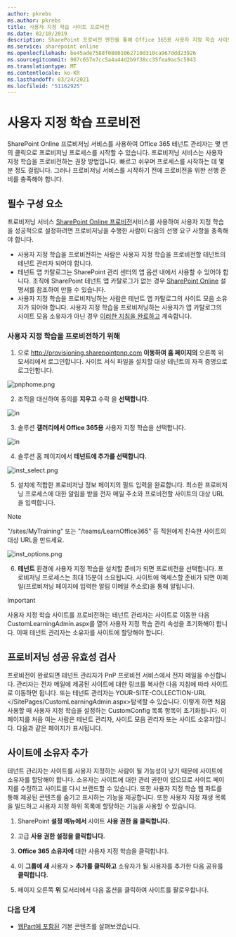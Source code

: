 ```yaml
---
author: pkrebs
ms.author: pkrebs
title: 사용자 지정 학습 사이트 프로비전
ms.date: 02/10/2019
description: SharePoint 프로비전 엔진을 통해 Office 365용 사용자 지정 학습 사이트 프로비전
ms.service: sharepoint online
ms.openlocfilehash: be45ade7588f08801062710d310ca967ddd23926
ms.sourcegitcommit: 907c657e7cc5a4a44d2b9f38cc35fea9ac5c5943
ms.translationtype: MT
ms.contentlocale: ko-KR
ms.lasthandoff: 03/24/2021
ms.locfileid: "51162925"
---
```

# <a name="provision-custom-learning"></a>사용자 지정 학습 프로비전

SharePoint Online 프로비저닝 서비스를 사용하여 Office 365 테넌트 관리자는 몇 번의 클릭으로 프로비저닝 프로세스를 시작할 수 있습니다. 프로비저닝 서비스는 사용자 지정 학습을 프로비전하는 권장 방법입니다. 빠르고 쉬우며 프로세스를 시작하는 데 몇 분 정도 걸립니다. 그러나 프로비저닝 서비스를 시작하기 전에 프로비전을 위한 선행 준비를 충족해야 합니다.

## <a name="prerequisites"></a>필수 구성 요소
 
프로비저닝 서비스 [SharePoint Online 프로비전](https://provisioning.sharepointpnp.com)서비스를 사용하여 사용자 지정 학습을 성공적으로 설정하려면 프로비저닝을 수행한 사람이 다음의 선행 요구 사항을 충족해야 합니다. 
 
- 사용자 지정 학습을 프로비전하는 사람은 사용자 지정 학습을 프로비전할 테넌트의 테넌트 관리자 되어야 합니다.  
- 테넌트 앱 카탈로그는 SharePoint 관리 센터의 앱 옵션 내에서 사용할 수 있어야 합니다. 조직에 SharePoint 테넌트 앱 카탈로그가 없는 경우 [SharePoint Online](/sharepoint/use-app-catalog) 설명서를 참조하여 만들 수 있습니다.  
- 사용자 지정 학습을 프로비저닝하는 사람은 테넌트 앱 카탈로그의 사이트 모음 소유자가 되어야 합니다. 사용자 지정 학습을 프로비저닝하는 사용자가 앱 카탈로그의 사이트 모음 소유자가 아닌 경우 [이러한 지침을 완료하고](addappadmin.md) 계속합니다. 

### <a name="to-provision-custom-learning"></a>사용자 지정 학습을 프로비전하기 위해

1. 으로 http://provisioning.sharepointpnp.com **이동하여 홈 페이지의** 오른쪽 위 모서리에서 로그인합니다.  사이트 서식 파일을 설치할 대상 테넌트의 자격 증명으로 로그인합니다.

![pnphome.png](media/inst_signin.png)

2. 조직을 대신하여 동의를 **지우고** 수락 을 **선택합니다.**

![in](media/inst_perms.png)

3. 솔루션 **갤러리에서 Office 365용** 사용자 지정 학습을 선택합니다.

![in](media/inst_select.png)

4. 솔루션 홈 페이지에서 **테넌트에 추가를 선택합니다.**

![inst_select.png](media/inst_add.png)

5. 설치에 적합한 프로비저닝 정보 페이지의 필드 입력을 완료합니다. 최소한 프로비저닝 프로세스에 대한 알림을 받을 전자 메일 주소와 프로비전할 사이트의 대상 URL을 입력합니다.  
> [!NOTE]
> "/sites/MyTraining" 또는 "/teams/LearnOffice365" 등 직원에게 친숙한 사이트의 대상 URL을 만드세요.

![inst_options.png](media/inst_options.png)

6. **테넌트** 환경에 사용자 지정 학습을 설치할 준비가 되면 프로비전을 선택합니다.  프로비저닝 프로세스는 최대 15분이 소요됩니다. 사이트에 액세스할 준비가 되면 이메일(프로비저닝 페이지에 입력한 알림 이메일 주소로)을 통해 알립니다.

> [!IMPORTANT]
> 사용자 지정 학습 사이트를 프로비전하는 테넌트 관리자는 사이트로 이동한 다음 CustomLearningAdmin.aspx를 열어 사용자 지정 학습 관리 속성을 초기화해야 합니다. 이때 테넌트 관리자는 소유자를 사이트에 할당해야 합니다. 

## <a name="validate-provisioning-success"></a>프로비저닝 성공 유효성 검사

프로비전이 완료되면 테넌트 관리자가 PnP 프로비전 서비스에서 전자 메일을 수신합니다. 관리자는 전자 메일에 제공된 사이트에 대한 링크를 복사한 다음 지침에 따라 사이트로 이동하면 됩니다. 또는 테넌트 관리자는 YOUR-SITE-COLLECTION-URL </SitePages/CustomLearningAdmin.aspx>탐색할 수 있습니다. 이렇게 하면 처음 사용할 때 사용자 지정 학습을 설정하는 CustomConfig 목록 항목이 초기화됩니다. 이 페이지를 처음 여는 사람은 테넌트 관리자, 사이트 모음 관리자 또는 사이트 소유자입니다. 다음과 같은 페이지가 표시됩니다. 

## <a name="add-owners-to-site"></a>사이트에 소유자 추가
테넌트 관리자는 사이트를 사용자 지정하는 사람이 될 가능성이 낮기 때문에 사이트에 소유자를 할당해야 합니다. 소유자는 사이트에 대한 관리 권한이 있으므로 사이트 페이지를 수정하고 사이트를 다시 브랜드할 수 있습니다. 또한 사용자 지정 학습 웹 파트를 통해 제공된 콘텐츠를 숨기고 표시하는 기능을 제공합니다. 또한 사용자 지정 재생 목록을 빌드하고 사용자 지정 하위 목록에 할당하는 기능을 사용할 수 있습니다.  

1. SharePoint **설정 메뉴에서** 사이트 **사용 권한 을 클릭합니다.**
2. 고급 **사용 권한 설정을 클릭합니다.**
3. **Office 365 소유자에** 대한 사용자 지정 학습을 클릭합니다.
4. 이 **그룹에 새** 사용자  >  **추가를 클릭하고** 소유자가 될 사용자를 추가한 다음 공유를 **클릭합니다.**

8. 페이지 오른쪽 **위** 모서리에서 다음 옵션을 클릭하여 사이트를 팔로우합니다.  

### <a name="next-steps"></a>다음 단계
- [웹Part에 포함된](sitecontent.md) 기본 콘텐츠를 살펴보겠습니다.